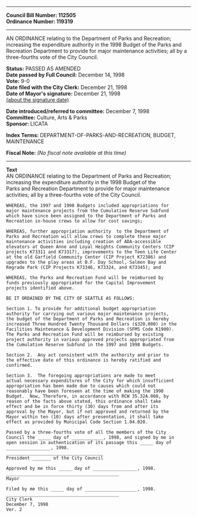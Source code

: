 * * * * *  
  
**Council Bill Number: [](#h0)[](#h2)112505**   
**Ordinance Number: 119319**  
  
* * * * *  
  
AN ORDINANCE relating to the Department of Parks and Recreation; increasing the expenditure authority in the 1998 Budget of the Parks and Recreation Department to provide for major maintenance activities; all by a three-fourths vote of the City Council.  
  
**Status:** PASSED AS AMENDED   
**Date passed by Full Council:** December 14, 1998   
**Vote:** 9-0   
**Date filed with the City Clerk:** December 21, 1998   
**Date of Mayor's signature:** December 21, 1998   
[(about the signature date)](/~public/approvaldate.htm)   
  
  
**Date introduced/referred to committee:** December 7, 1998   
**Committee:** Culture, Arts & Parks   
**Sponsor:** LICATA   
  
**Index Terms:** DEPARTMENT-OF-PARKS-AND-RECREATION, BUDGET, MAINTENANCE  
  
**Fiscal Note:** *(No fiscal note available at this time)*  
  
* * * * *  
  
**Text**  
    AN ORDINANCE relating to the Department of Parks and Recreation;  
    increasing the expenditure authority in the 1998 Budget of the  
    Parks and Recreation Department to provide for major maintenance  
    activities; all by a three-fourths vote of the City Council.  
  
    WHEREAS, the 1997 and 1998 Budgets included appropriations for  
    major maintenance projects from the Cumulative Reserve Subfund  
    which have since been assigned to the Department of Parks and  
    Recreation in-house crews to allow for cost savings;  
  
    WHEREAS, further appropriation authority  to the Department of  
    Parks and Recreation will allow crews to complete these major  
    maintenance activities including creation of ADA-accessible  
    elevators at Queen Anne and Loyal Heights Community Centers (CIP  
    projects K73311 and K73317), improvements to the Teen Life Center  
    at the old Garfield Community Center (CIP Project K72386) and  
    upgrades to the play areas at B.F. Day School, Salmon Bay and  
    Regrade Park (CIP Projects K73346, K73324, and K73345); and  
  
    WHEREAS, the Parks and Recreation Fund will be reimbursed by  
    funds previously appropriated for the Capital Improvement  
    projects identified above.  
  
    BE IT ORDAINED BY THE CITY OF SEATTLE AS FOLLOWS:  
  
    Section 1. To provide for additional budget appropriation  
    authority for carrying out various major maintenance projects,  
    the budget of the Department of Parks and Recreation is hereby  
    increased Three Hundred Twenty Thousand Dollars ($320,000) in the  
    Facilities Maintenance & Development Division (SFMS Code K1900).  
    The Parks and Recreation Fund will be reimbursed by existing  
    project authority in various approved projects appropriated from  
    the Cumulative Reserve Subfund in the 1997 and 1998 Budgets.  
  
    Section 2.  Any act consistent with the authority and prior to  
    the effective date of this ordinance is hereby ratified and  
    confirmed.  
  
    Section 3.  The foregoing appropriations are made to meet  
    actual necessary expenditures of the City for which insufficient  
    appropriation has been made due to causes which could not  
    reasonably have been foreseen at the time of making the 1998  
    Budget.  Now, Therefore, in accordance with RCW 35.32A.060, by  
    reason of the facts above stated, this ordinance shall take  
    effect and be in force thirty (30) days from and after its  
    approval by the Mayor, but if not approved and returned by the  
    Mayor within ten (10) days after presentation, it shall take  
    effect as provided by Municipal Code Section 1.04.020.  
  
    Passed by a three-fourths vote of all the members of the City  
    Council the _____ day of ____________, 1998, and signed by me in  
    open session in authentication of its passage this _____ day of  
    _________________, 1998.  
    _____________________________________  
    President _______ of the City Council  
  
    Approved by me this _____ day of _________________, 1998.  
    ___________________________________________  
    Mayor  
  
    Filed by me this _____ day of ____________________, 1998.  
    ___________________________________________  
    City Clerk  
    December 7, 1998  
    Ver. 2  
